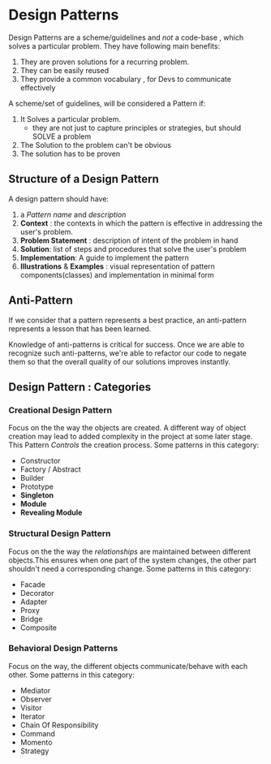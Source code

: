 # Design Patterns

Design Patterns are a scheme/guidelines and _not_ a code-base , which solves a particular problem. They have following main benefits:

1. They are proven solutions for a recurring problem.
2. They can be easily reused
3. They provide a common vocabulary , for Devs to communicate effectively

A scheme/set of guidelines, will be considered a Pattern if:

1. It Solves a particular problem.
   - they are not just to capture principles or strategies, but should SOLVE a problem
2. The Solution to the problem can't be obvious
3. The solution has to be proven

## Structure of a Design Pattern

A design pattern should have:

1. a _Pattern name_ and _description_
2. **Context** : the contexts in which the pattern is effective in addressing the user's problem.
3. **Problem Statement** : description of intent of the problem in hand
4. **Solution**: list of steps and procedures that solve the user's problem
5. **Implementation**: A guide to implement the pattern
6. **Illustrations** & **Examples** : visual representation of pattern components(classes) and implementation in minimal form

## Anti-Pattern

If we consider that a pattern represents a best practice, an anti-pattern represents a lesson that has been learned.

Knowledge of anti-patterns is critical for success. Once we are able to recognize such anti-patterns, we're able to refactor our code to negate them so that the overall quality of our solutions improves instantly.

## Design Pattern : Categories

### Creational Design Pattern

Focus on the the way the objects are created. A different way of object creation may lead to added complexity in the project at some later stage.
This Pattern _Controls_ the creation process. Some patterns in this category:

- Constructor
- Factory / Abstract
- Builder
- Prototype
- **Singleton**
- **Module**
- **Revealing Module**

### Structural Design Pattern

Focus on the the way the _relationships_ are maintained between different objects.This ensures when one part of the system changes, the other part shouldn't need a corresponding change.
Some patterns in this category:

- Facade
- Decorator
- Adapter
- Proxy
- Bridge
- Composite

### Behavioral Design Patterns

Focus on the way, the different objects communicate/behave with each other. Some patterns in this category:

- Mediator
- Observer
- Visitor
- Iterator
- Chain Of Responsibility
- Command
- Momento
- Strategy
